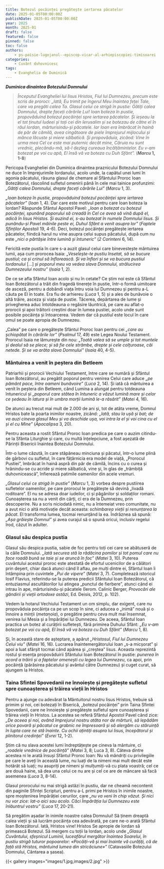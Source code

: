 ```yaml
---
title: Botezul pocăinței pregătește iertarea păcatelor
date: 2025-01-05T00:00:00Z
publishDate: 2025-01-05T00:00:00Z
year: 2025
month: 2025-01
draft: false
featured: false
pinned: false
toc: false
authors:
    - ps-paisie-lugojanul--episcop-vicar-al-arhiepiscopiei-timisoarei
categories:
    - Cuvânt duhovnicesc
tags:
    - Evanghelia de Duminică
---
```

_**Duminica dinaintea Botezului Domnului**_

> _Începutul Evangheliei lui Iisus Hristos, Fiul lui Dumnezeu, precum este scris de proroci: „Iată, Eu trimit pe îngerul Meu înaintea feței Tale, care va pregăti calea Ta. Glasul celui ce strigă în pustie: Gătiți calea Domnului, drepte faceți cărările Lui! Ioan boteza în pustie, propovăduind botezul pocăinței spre iertarea păcatelor. Și ieșeau la el tot ținutul Iudeei și toți cei din Ierusalim și se botezau de către el în râul Iordan, mărturisindu-și păcatele. Iar Ioan era îmbrăcat în haină de păr de cămilă, avea cingătoare de piele împrejurul mijlocului și mânca lăcuste și miere sălbatică. Și propovăduia, zicând: Vine în urma mea Cel ce este mai puternic decât mine, Căruia nu sunt vrednic, plecându-mă, să-I dezleg cureaua încălțămintelor. Eu v-am botezat pe voi cu apă, El însă vă va boteza cu Duh Sfânt”._ (**_Marcu_ 1, 1-8**)

Pericopa Evangheliei din Duminica dinaintea praznicului Botezului Domnului ne duce în împrejurimile Iordanului, acolo unde, la capătul unei lumi în agonia păcatului, răsuna glasul de chemare al Sfântului Proroc Ioan Botezătorul, răscolind sufletul omenirii până în cele mai tainice profunzimi: _„Gătiți calea Domnului, drepte faceți cărările Lui”_ (_Marcu_ 1, 3).

_„Ioan boteza în pustie, propovăduind botezul pocăinței spre iertarea păcatelor”_ (_Ioan_ 1, 4). Dar care este motivul pentru care Ioan boteza la Iordan? Răspunde Sfântul Apostol Pavel: _„Ioan a botezat cu botezul pocăinței, spunând poporului să creadă în Cel ce avea să vină după el, adică în Iisus Hristos. Și auzind ei, s-au botezat în numele Domnului Iisus. Și punându-și Pavel mâinile peste ei, Duhul Sfânt a venit asupra lor”_ (_Faptele Sfinților Apostoli_ 19, 4-6). Deci, botezul pocăinței pregătește iertarea păcatelor, fiindcă harul nu vine asupra celui supus păcatului, după cum nu este _„nici o părtășie între lumină și întuneric”_ (_2 Corinteni_ 6, 14).

Fericită este pustia în care s-a auzit glasul celui care binevestește mântuirea lumii, așa cum prorocea Isaia: _„Veselește-te pustiu însetat, să se bucure pustiul; ca și crinul să înflorească. Și va înflori și se va bucura pustiul Iordanului_ […] _și poporul meu va vedea slava Domnului, strălucirea Dumnezeului nostru”_ (_Isaia_ 1, 2).

De ce se afla Sfântul Ioan acolo și nu în cetate? Ce știm noi este că Sfântul Ioan Botezătorul a trăit din fragedă tinerețe în pustie, într-o formă uimitoare de asceză, pentru a dobândi viața întru voia lui Dumnezeu și pentru a-L căuta pe El în toate. Era fiu de arhiereu (_Luca_ 1, 5) și a ales de bunăvoie o altă trăire, asceza și viața de pustie. Tăcerea, depărtarea de lume și privegherea aduc întotdeauna o regăsire lăuntrică, pe care au aflat-o prorocii și apoi trăitorii creștini doar în lumea pustiei, acolo unde sunt posibile pocăința și întoarcerea. Vedem dar că pustiul este locul în care omul se poate apropia de Dumnezeu.

„Calea” pe care o pregătește Sfântul Proroc Ioan pentru cei _„care au șchiopătat în cărările lor”_ (_Psalmul_ 17, 49) este Legea Noului Testament. Prorocul Isaia ne lămurește din nou: _„Toată valea să se umple și tot muntele și dealul să se plece; și să fie cele strâmbe, drepte și cele colțuroase, căi netede. Și se va arăta slava Domnului”_ (_Isaia_ 40, 4-5).

### Mântuirea a venit în peștera din Betleem

Patriarhii și prorocii Vechiului Testament, între care se numără și Sfântul Ioan Botezătorul, au pregătit poporul pentru venirea Celui care aduce _„pe pământ pace, între oameni bunăvoire”_ (_Luca_ 2, 14). Și iată că mântuirea a venit în peștera din Betleem, când Lumina a alungat pentru totdeauna întunericul și _„poporul care stătea în întuneric a văzut lumină mare și celor ce ședeau în latura și în umbra morții lumină le-a răsărit”_ (_Matei_ 4, 16).

De atunci au trecut mai mult de 2.000 de ani și, tot de atâta vreme, Domnul Hristos bate la poarta inimilor noastre, zicând: _„Iată, stau la ușă și bat; de va auzi cineva glasul Meu și va deschide ușa, voi intra la el și voi cina cu el și el cu Mine”_ (_Apocalipsa_ 3, 20).

Pentru aceasta a rostit Sfântul Proroc Ioan predica pe care o auzim citindu-se la Sfânta Liturghie și care, cu multă înțelepciune, a fost așezată de Părinții Bisericii înaintea Botezului Domnului.

Într-o lume căzută, în care stăpâneau minciuna și păcatul, într-o lume plină de gârbovi cu sufletul, în care fățărnicia era model de viață, „Prorocul Pustiei”, îmbrăcat în haină aspră din păr de cămilă, încins cu o curea și hrănindu-se cu acride și miere sălbatică, vine și, în glas de „trâmbiță duhovnicească”, înfierează patimile oamenilor din acele vremuri.

_„Glasul celui ce strigă în pustie”_ (_Marcu_ 1, 3) vorbea despre pustiirea sufletelor oamenilor, pe care prorocul le pregătește să devină „livadă roditoare”. El nu se adresa doar iudeilor, ci și păgânilor și soldaților romani. Cunoașterea sa nu a venit din cărți, ci era de la Dumnezeu, prin descoperire. Nu a scris niciodată nimic, nu a întemeiat vreo comunitate, nu a avut nici o altă motivație decât aceasta: _schimbarea vieții și renunțarea la păcat_. El transforma lumea, tocmai renunțând la ea. Îndrăznea să spună: _„Așa grăiește Domnul”_ și avea curajul să o spună oricui, inclusiv regelui Irod, căzut în adulter.

### Glasul său despica pustia

Glasul său despica pustia, sabie de foc pentru toți cei care se abătuseră de la căile Domnului. _„Iată securea stă la rădăcina pomilor și tot pomul care nu face roadă bună se taie și se aruncă în foc”_ (_Matei_ 3, 10). Puterea cuvântului acestui proroc este atestată de efortul ucenicilor de a călători prin deșert, chiar dacă atunci când îl aflau, pe mulți dintre ei, Sfântul Ioan îi întâmpina prin cuvintele _„Pui de vipere”_ (_Matei_ 3, 7). Completează istoricul Iosif Flavius, referindu-se la puterea predicii Sfântului Ioan Botezătorul, că entuziasmul ascultătorilor lui atingea „punctul de fierbere”, atunci când ei intrau în ape, mărturisindu-și păcatele (Ierom. Calinic Berger, _Provocări ale gândirii și vieții ortodoxe astăzi_, Ed. Deisis, 2012, p. 102).

Vedem la hotarul Vechiului Testament un om simplu, dar exigent, care nu propovăduia pocăința ca pe un scop în sine, ci aducea o „inimă” nouă și o înnoire a minții (_metanoia_), o pregătire pentru ceva mult mai însemnat, venirea lui Mesia și a Împărăției lui Dumnezeu. De aceea, Sfântul Ioan practica un botez al curățirii sufletești, fără primirea Duhului Sfânt: _„Eu v-am botezat pe voi cu apă, El însă vă va boteza cu Duh Sfânt”_ (_Marcu_ 1, 8).

Și, în această stare de așteptare, a apărut _„Hristosul, Fiul lui Dumnezeu Celui viu”_ (_Matei_ 16, 16). Lucrarea Înaintemergătorului Ioan „s-a micșorat” și apoi a luat sfârșit tocmai când apărea și „creștea” Iisus. Aceasta reprezintă rostul și esența propovăduirii Sfântului Ioan Botezătorul în pustie: _punerea în acord a trăirii și a faptelor omenești cu legea lui Dumnezeu_, ca apoi, prin pocăință (părăsirea păcatului și avântul către Dumnezeu) și cuget curat, să ajungem la Hristos.

### Taina Sfintei Spovedanii ne înnoiește și pregătește sufletul spre cunoașterea și trăirea vieții în Hristos

Pentru a ajunge cu adevărat la Mântuitorul nostru Iisus Hristos, trebuie să primim și noi, cei botezați în Biserică, „botezul pocăinței” prin Taina Sfintei Spovedanii, care ne înnoiește și pregătește sufletul spre cunoașterea și trăirea vieții în Hristos. La acestea se referă Sfântul Apostol Pavel când zice: _„De aceea și noi, având împrejurul nostru atâta nor de mărturii, să lepădăm orice povară și păcatul ce grabnic ne împresoară și să alergăm cu stăruință în lupta care ne stă înainte. Cu ochii ațintiți asupra lui Iisus, începătorul și plinitorul credinței”_ (_Evrei_ 12, 1-2).

Știm că nu slava acestei lumi îndreptățește pe cineva la mântuire, ci _„roadele vrednice de pocăință”_ (_Matei_ 3, 8; Luca 3, 8). Câteva dintre acestea ni le arată însuși Sfântul Proroc Ioan: Nu vă mândriți cu privilegiile pe care le aveți în această lume, nu luați de la nimeni mai mult decât este hotărât să luați; nu asupriți pe nimeni și mulțumiți-vă cu plata voastră; cel ce are două haine, să dea una celui ce nu are și cel ce are de mâncare să facă asemenea (_Luca_ 3, 8-14).

Glasul prorocului nu mai strigă astăzi în pustiu, dar ne cheamă necontenit din paginile Sfintei Scripturi, pentru a-L primi pe Hristos în inimile noastre, spre moștenirea Împărăției cerurilor, care _„nu va veni în chip văzut. Și nici nu vor zice: Iat-o aici sau acolo. Căci Împărăția lui Dumnezeu este înlăuntrul vostru”_ (_Luca_ 17, 20-21).

Să pregătim așadar în inimile noastre calea Domnului! Să ținem dreaptă calea vieții și să lucrăm pocăința cea adevărată, pe care ne-o arată Sfântul Ioan Botezătorul. Iată, Hristos vine! Hristos Se apropie de Iordan să primească Botezul. Să mergem cu toții la Iordan, acolo unde _„Glasul Cuvântului, sfeșnicul Luminii, luceafărul mergător înaintea Soarelui, în pustiu strigă tuturor popoarelor: «Pocăiți-vă și mai înainte vă curățiți, că de față stă Hristos, mântuind lumea din stricăciune»”_ (Catavasiile Botezului Domnului, Cântarea a șasea).

{{< gallery images="images/1.jpg,images/2.jpg" >}}